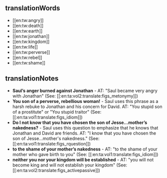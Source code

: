 ## translationWords

* [[en:tw:angry]]
* [[en:tw:death]]
* [[en:tw:earth]]
* [[en:tw:jonathan]]
* [[en:tw:kingdom]]
* [[en:tw:life]]
* [[en:tw:perverse]]
* [[en:tw:rebel]]
* [[en:tw:shame]]

## translationNotes

* **Saul’s anger burned against Jonathan** - AT: "Saul became very angry with Jonathan" (See: [[:en:ta:vol2:translate:figs_metonymy]])
* **You son of a perverse, rebellious woman!** - Saul uses this phrase as a harsh rebuke to Jonathan and his concern for David. AT: "You stupid son of a prostitute" or "You stupid traitor" (See: [[:en:ta:vol1:translate:figs_idiom]])
* **Do I not know that you have chosen the son of Jesse...mother’s nakedness?** - Saul uses this question to emphasize that he knows that Jonathan and David are friends. AT: "I know that you have chosen the son of Jesse...mother's nakedness." (See: [[:en:ta:vol1:translate:figs_rquestion]])
* **to the shame of your mother’s nakedness** - AT: "to the shame of your mother who gave birth to you" (See: [[:en:ta:vol1:translate:figs_idiom]])
* **neither you nor your kingdom will be established** - AT: "you will not become king and will not establish your kingdom" (See: [[:en:ta:vol2:translate:figs_activepassive]])
